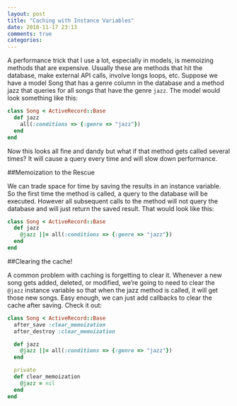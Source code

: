 ```yaml
---
layout: post
title: "Caching with Instance Variables"
date: 2010-11-17 23:13
comments: true
categories: 
---
```


A performance trick that I use a lot, especially in models, is memoizing methods that are expensive. Usually
these are methods that hit the database, make external API calls, involve longs loops, etc. Suppose we have a
model Song that has a genre column in the database and a method jazz that queries for all songs that have the
genre `jazz`. The model would look something like this:

```ruby
class Song < ActiveRecord::Base
  def jazz
    all(:conditions => {:genre => "jazz"})
  end
end
```

Now this looks all fine and dandy but what if that method gets called several times? It will cause a query every
time and will slow down performance.

##Memoization to the Rescue

We can trade space for time by saving the results in an instance variable. So the first time the method is called, a query to the database will be executed. However all subsequent calls to the method will not query the database and will just return the saved result. That would look like this:

```ruby
class Song < ActiveRecord::Base
  def jazz
    @jazz ||= all(:conditions => {:genre => "jazz"})
  end
end
```

##Clearing the cache!

A common problem with caching is forgetting to clear it. Whenever a new song gets added, deleted, or modified, we’re going to need to clear the `@jazz` instance variable so that when the jazz method is called, it will get those new songs. Easy enough, we can just add callbacks to clear the cache after saving. Check it out:

```ruby
class Song < ActiveRecord::Base
  after_save :clear_memoization
  after_destroy :clear_memoization

  def jazz
    @jazz ||= all(:conditions => {:genre => "jazz"})
  end        

  private
  def clear_memoization
    @jazz = nil
  end
end
```

